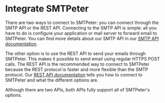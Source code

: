 # Integrate SMTPeter

There are two ways to connect to SMTPeter: you can connect through the SMTP API or the REST
API. Connecting to the SMTP API is simple: all you have to do is configure
your application or mail server to forward email to SMTPeter. You can find more details
about our SMTP API in our [SMTP API documentation](smtp-api "SMTP API").

The other option is to use the REST API to send your emails through SMTPeter. This makes
it possible to send email using regular HTTPS POST calls. The REST API is the recommended
way to connect to SMTPeter because the REST protocol is faster and more flexible than the
SMTP protocol. Our [REST API documentation](rest-api "REST API")
tells you how to connect to SMTPeter and what the different options are.

Although there are two APIs, both APIs fully support all of SMTPeter's options. 

